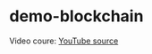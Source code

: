 # demo-blockchain

Video coure: [YouTube source](https://youtube.com/playlist?list=PLc80fs2KJTAwjfBq9ipBB1BJRlQAOnFba&si=__LlGRsIJQ06mJYB)
